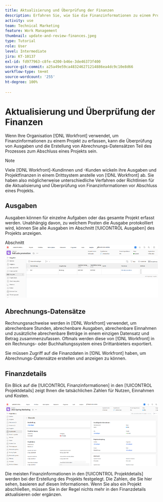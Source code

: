 ```yaml
---
title: Aktualisierung und Überprüfung der Finanzen
description: Erfahren Sie, wie Sie die Finanzinformationen zu einem Projekt in [!DNL  Workfront]überprüfen können.
activity: use
team: Technical Marketing
feature: Work Management
thumbnail: update-and-review-finances.jpeg
type: Tutorial
role: User
level: Intermediate
jira: KT-10137
exl-id: fd977963-c8fe-4200-b46e-3de46373f400
source-git-commit: a25a49e59ca483246271214886ea4dc9c10e8d66
workflow-type: tm+mt
source-wordcount: '255'
ht-degree: 100%

---
```


# Aktualisierung und Überprüfung der Finanzen

Wenn Ihre Organisation [!DNL Workfront] verwendet, um Finanzinformationen zu einem Projekt zu erfassen, kann die Überprüfung von Ausgaben und die Erstellung von Abrechnungs-Datensätzen Teil des Prozesses zum Abschluss eines Projekts sein.

>[!NOTE]
>
>Viele [!DNL Workfront]-Kundinnen und -Kunden wickeln ihre Ausgaben und Projektfinanzen in einem Drittsystem anstelle von [!DNL Workfront] ab. Sie haben also möglicherweise unterschiedliche Verfahren oder Richtlinien für die Aktualisierung und Überprüfung von Finanzinformationen vor Abschluss eines Projekts.


## Ausgaben

Ausgaben können für einzelne Aufgaben oder das gesamte Projekt erfasst werden. Unabhängig davon, zu welchem Posten die Ausgabe protokolliert wird, können Sie alle Ausgaben im Abschnitt [!UICONTROL Ausgaben] des Projekts anzeigen.

Abschnitt ![[!UICONTROL Ausgaben] eines Projekts](assets/expense-section.png)

## Abrechnungs-Datensätze

Rechnungsnachweise werden in [!DNL Workfront] verwendet, um abrechenbare Stunden, abrechenbare Ausgaben, abrechenbare Einnahmen und zusätzliche abrechenbare Beträge in einem einzigen Datensatz und Betrag zusammenzufassen. Oftmals werden diese von [!DNL Workfront] in ein Rechnungs- oder Buchhaltungssystem eines Drittanbieters exportiert.

Sie müssen Zugriff auf die Finanzdaten in [!DNL Workfront] haben, um Abrechnungs-Datensätze erstellen und anzeigen zu können.

## Finanzdetails

Ein Blick auf die [!UICONTROL Finanzinformationen] in den [!UICONTROL Projektdetails] zeigt Ihnen die tatsächlichen Zahlen für Nutzen, Einnahmen und Kosten.

![Abschnitt „Finanzen“ des Fensters [!UICONTROL Projektdetails] für ein Projekt](assets/finance-section-project-details.png)

Die meisten Finanzinformationen in den [!UICONTROL Projektdetails] werden bei der Erstellung des Projekts festgelegt. Die Zahlen, die Sie hier sehen, basieren auf diesen Informationen. Wenn Sie also ein Projekt abschließen, müssen Sie in der Regel nichts mehr in den Finanzdetails aktualisieren oder ergänzen.

<!---
learn more urls
Create billing records
Manage project expenses
Project finances
--->
